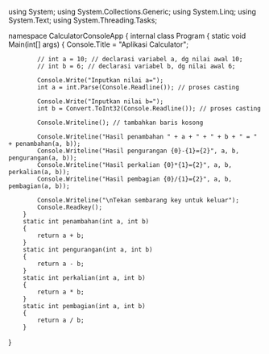 using System;
using System.Collections.Generic;
using System.Linq;
using System.Text;
using System.Threading.Tasks;

namespace CalculatorConsoleApp
{
    internal class Program
    {
        static void Main(int[] args)
        {
			Console.Title = "Aplikasi Calculator";

			// int a = 10; // declarasi variabel a, dg nilai awal 10;
			// int b = 6; // declarasi variabel b, dg nilai awal 6;

			Console.Write("Inputkan nilai a=");
			int a = int.Parse(Console.Readline()); // proses casting

			Console.Write("Inputkan nilai b=");
			int b = Convert.ToInt32(Console.Readline()); // proses casting

			Console.Writeline(); // tambahkan baris kosong

			Console.Writeline("Hasil penambahan " + a + " + " + b + " = " + penambahan(a, b));
			Console.Writeline("Hasil pengurangan {0}-{1}={2}", a, b, pengurangan(a, b));
			Console.Writeline("Hasil perkalian {0}*{1}={2}", a, b, perkalian(a, b));
			Console.Writeline("Hasil pembagian {0}/{1}={2}", a, b, pembagian(a, b));

			Console.Writeline("\nTekan sembarang key untuk keluar");
			Console.Readkey();
		}
		static int penambahan(int a, int b)
		{
			return a + b;
		}
		static int pengurangan(int a, int b)
		{
			return a - b;
		}
		static int perkalian(int a, int b)
		{
			return a * b;
		}
		static int pembagian(int a, int b)
		{
			return a / b;
		}
}
